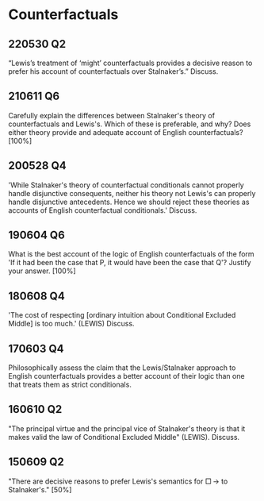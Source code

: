# Counterfactuals

## 220530 Q2
“Lewis’s treatment of ‘might’ counterfactuals provides a decisive reason to prefer his account of counterfactuals over Stalnaker’s.” Discuss.

## 210611 Q6
Carefully explain the differences between Stalnaker's theory of counterfactuals and Lewis's. Which of these is preferable, and why? Does either theory provide and adequate account of English counterfactuals? $[100\%]$

## 200528 Q4
'While Stalnaker's theory of counterfactual conditionals cannot properly handle disjunctive consequents, neither his theory not Lewis's can properly handle disjunctive antecedents. Hence we should reject these theories as accounts of English counterfactual conditionals.' Discuss.

## 190604 Q6
What is the best account of the logic of English counterfactuals of the form 'If it had been the case that P, it would have been the case that Q'? Justify your answer. $[100\%]$

## 180608 Q4
'The cost of respecting \[ordinary intuition about Conditional Excluded Middle\] is too much.' (LEWIS) Discuss.

## 170603 Q4
Philosophically assess the claim that the Lewis/Stalnaker approach to English counterfactuals provides a better account of their logic than one that treats them as strict conditionals.

## 160610 Q2
"The principal virtue and the principal vice of Stalnaker's theory is that it makes valid the law of Conditional Excluded Middle" (LEWIS). Discuss.

## 150609 Q2
"There are decisive reasons to prefer Lewis's semantics for $\Box\!\!\rightarrow$ to Stalnaker's." $[50\%]$